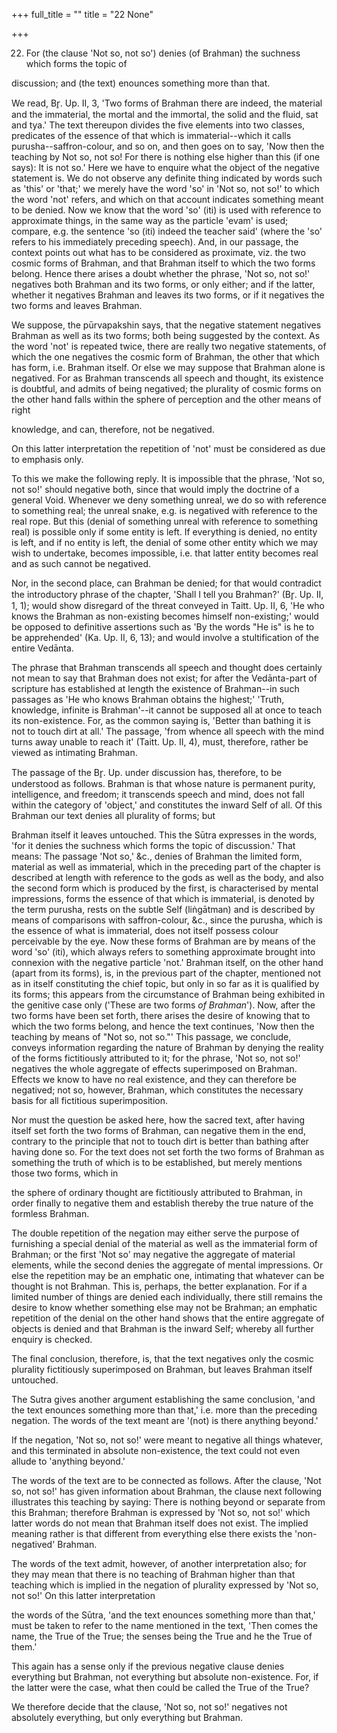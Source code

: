 +++
full_title = ""
title = "22 None"

+++


22. For (the clause 'Not so, not so') denies (of Brahman) the suchness which forms the topic of

discussion; and (the text) enounces something more than that.

We read, Br̥. Up. II, 3, 'Two forms of Brahman there are indeed, the material and the immaterial, the mortal and the immortal, the solid and the fluid, sat and tya.' The text thereupon divides the five elements into two classes, predicates of the essence of that which is immaterial--which it calls purusha--saffron-colour, and so on, and then goes on to say, 'Now then the teaching by Not so, not so! For there is nothing else higher than this (if one says): It is not so.' Here we have to enquire what the object of the negative statement is. We do not observe any definite thing indicated by words such as 'this' or 'that;' we merely have the word 'so' in 'Not so, not so!' to which the word 'not' refers, and which on that account indicates something meant to be denied. Now we know that the word 'so' (iti) is used with reference to approximate things, in the same way as the particle 'evam' is used; compare, e.g. the sentence 'so (iti) indeed the teacher said' (where the 'so' refers to his immediately preceding speech). And, in our passage, the context points out what has to be considered as proximate, viz. the two cosmic forms of Brahman, and that Brahman itself to which the two forms belong. Hence there arises a doubt whether the phrase, 'Not so, not so!' negatives both Brahman and its two forms, or only either; and if the latter, whether it negatives Brahman and leaves its two forms, or if it negatives the two forms and leaves Brahman.

We suppose, the pūrvapakshin says, that the negative statement negatives Brahman as well as its two forms; both being suggested by the context. As the word 'not' is repeated twice, there are really two negative statements, of which the one negatives the cosmic form of Brahman, the other that which has form, i.e. Brahman itself. Or else we may suppose that Brahman alone is negatived. For as Brahman transcends all speech and thought, its existence is doubtful, and admits of being negatived; the plurality of cosmic forms on the other hand falls within the sphere of perception and the other means of right

knowledge, and can, therefore, not be negatived.

On this latter interpretation the repetition of 'not' must be considered as due to emphasis only.

To this we make the following reply. It is impossible that the phrase, 'Not so, not so!' should negative both, since that would imply the doctrine of a general Void. Whenever we deny something unreal, we do so with reference to something real; the unreal snake, e.g. is negatived with reference to the real rope. But this (denial of something unreal with reference to something real) is possible only if some entity is left. If everything is denied, no entity is left, and if no entity is left, the denial of some other entity which we may wish to undertake, becomes impossible, i.e. that latter entity becomes real and as such cannot be negatived.

Nor, in the second place, can Brahman be denied; for that would contradict the introductory phrase of the chapter, 'Shall I tell you Brahman?' (Br̥. Up. II, 1, 1); would show disregard of the threat conveyed in Taitt. Up. II, 6, 'He who knows the Brahman as non-existing becomes himself non-existing;' would be opposed to definitive assertions such as 'By the words "He is" is he to be apprehended' (Ka. Up. II, 6, 13); and would involve a stultification of the entire Vedānta.

The phrase that Brahman transcends all speech and thought does certainly not mean to say that Brahman does not exist; for after the Vedānta-part of scripture has established at length the existence of Brahman--in such passages as 'He who knows Brahman obtains the highest;' 'Truth, knowledge, infinite is Brahman'--it cannot be supposed all at once to teach its non-existence. For, as the common saying is, 'Better than bathing it is not to touch dirt at all.' The passage, 'from whence all speech with the mind turns away unable to reach it' (Taitt. Up. II, 4), must, therefore, rather be viewed as intimating Brahman.

The passage of the Br̥. Up. under discussion has, therefore, to be understood as follows. Brahman is that whose nature is permanent purity, intelligence, and freedom; it transcends speech and mind, does not fall within the category of 'object,' and constitutes the inward Self of all. Of this Brahman our text denies all plurality of forms; but

 Brahman itself it leaves untouched. This the Sūtra expresses in the words, 'for it denies the suchness which forms the topic of discussion.' That means: The passage 'Not so,' &c., denies of Brahman the limited form, material as well as immaterial, which in the preceding part of the chapter is described at length with reference to the gods as well as the body, and also the second form which is produced by the first, is characterised by mental impressions, forms the essence of that which is immaterial, is denoted by the term purusha, rests on the subtle Self (liṅgātman) and is described by means of comparisons with saffron-colour, &c., since the purusha, which is the essence of what is immaterial, does not itself possess colour perceivable by the eye. Now these forms of Brahman are by means of the word 'so' (iti), which always refers to something approximate brought into connexion with the negative particle 'not.' Brahman itself, on the other hand (apart from its forms), is, in the previous part of the chapter, mentioned not as in itself constituting the chief topic, but only in so far as it is qualified by its forms; this appears from the circumstance of Brahman being exhibited in the genitive case only ('These are two forms _of Brahman_'). Now, after the two forms have been set forth, there arises the desire of knowing that to which the two forms belong, and hence the text continues, 'Now then the teaching by means of "Not so, not so."' This passage, we conclude, conveys information regarding the nature of Brahman by denying the reality of the forms fictitiously attributed to it; for the phrase, 'Not so, not so!' negatives the whole aggregate of effects superimposed on Brahman. Effects we know to have no real existence, and they can therefore be negatived; not so, however, Brahman, which constitutes the necessary basis for all fictitious superimposition.

Nor must the question be asked here, how the sacred text, after having itself set forth the two forms of Brahman, can negative them in the end, contrary to the principle that not to touch dirt is better than bathing after having done so. For the text does not set forth the two forms of Brahman as something the truth of which is to be established, but merely mentions those two forms, which in

the sphere of ordinary thought are fictitiously attributed to Brahman, in order finally to negative them and establish thereby the true nature of the formless Brahman.

The double repetition of the negation may either serve the purpose of furnishing a special denial of the material as well as the immaterial form of Brahman; or the first 'Not so' may negative the aggregate of material elements, while the second denies the aggregate of mental impressions. Or else the repetition may be an emphatic one, intimating that whatever can be thought is not Brahman. This is, perhaps, the better explanation. For if a limited number of things are denied each individually, there still remains the desire to know whether something else may not be Brahman; an emphatic repetition of the denial on the other hand shows that the entire aggregate of objects is denied and that Brahman is the inward Self; whereby all further enquiry is checked.

The final conclusion, therefore, is, that the text negatives only the cosmic plurality fictitiously superimposed on Brahman, but leaves Brahman itself untouched.

The Sutra gives another argument establishing the same conclusion, 'and the text enounces something more than that,' i.e. more than the preceding negation. The words of the text meant are '(not) is there anything beyond.'

If the negation, 'Not so, not so!' were meant to negative all things whatever, and this terminated in absolute non-existence, the text could not even allude to 'anything beyond.'

The words of the text are to be connected as follows. After the clause, 'Not so, not so!' has given information about Brahman, the clause next following illustrates this teaching by saying: There is nothing beyond or separate from this Brahman; therefore Brahman is expressed by 'Not so, not so!' which latter words do not mean that Brahman itself does not exist. The implied meaning rather is that different from everything else there exists the 'non-negatived' Brahman.

The words of the text admit, however, of another interpretation also; for they may mean that there is no teaching of Brahman higher than that teaching which is implied in the negation of plurality expressed by 'Not so, not so!' On this latter interpretation

the words of the Sūtra, 'and the text enounces something more than that,' must be taken to refer to the name mentioned in the text, 'Then comes the name, the True of the True; the senses being the True and he the True of them.'

This again has a sense only if the previous negative clause denies everything but Brahman, not everything but absolute non-existence. For, if the latter were the case, what then could be called the True of the True?

We therefore decide that the clause, 'Not so, not so!' negatives not absolutely everything, but only everything but Brahman.

